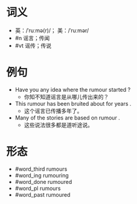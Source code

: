 # 词义
- 英：/ˈruːmə(r)/； 美：/ˈruːmər/
- #n 谣言；传闻
- #vt 谣传；传说
# 例句
- Have you any idea where the rumour started ?
	- 你知不知道谣言是从哪儿传出来的？
- This rumour has been bruited about for years .
	- 这个谣言已传播多年了。
- Many of the stories are based on rumour .
	- 这些说法很多都是道听途说。
# 形态
- #word_third rumours
- #word_ing rumouring 
- #word_done rumoured
- #word_pl rumours
- #word_past rumoured
